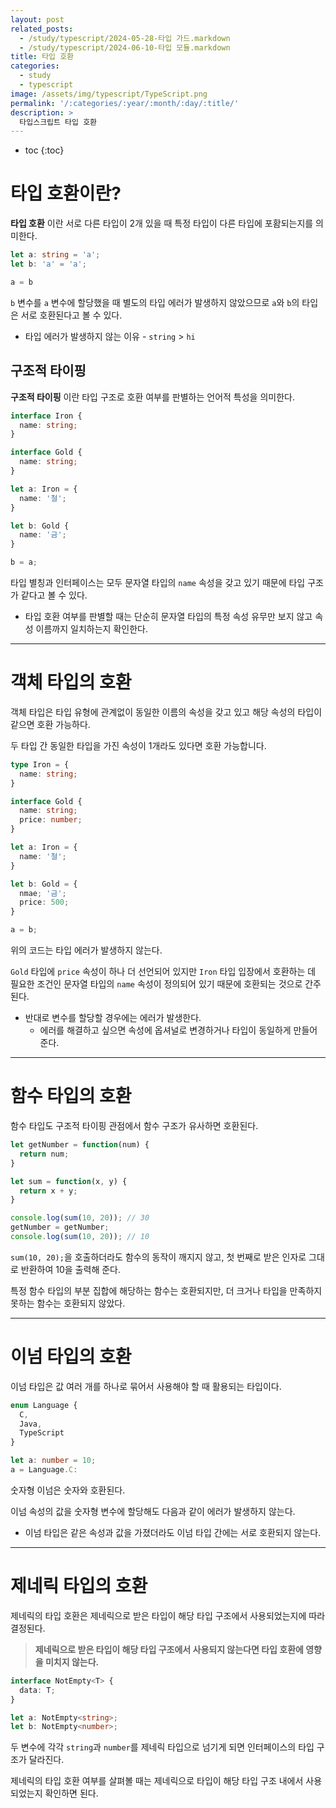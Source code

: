 ```yaml
---
layout: post
related_posts:
  - /study/typescript/2024-05-28-타입 가드.markdown
  - /study/typescript/2024-06-10-타입 모듈.markdown
title: 타입 호환
categories:
  - study
  - typescript
image: /assets/img/typescript/TypeScript.png
permalink: '/:categories/:year/:month/:day/:title/'
description: >
  타입스크립트 타입 호환
---
```


* toc
{:toc}

# 타입 호환이란?

**타입 호환** 이란 서로 다른 타입이 2개 있을 때 특정 타입이 다른 타입에 포홤되는지를 의미한다.

```ts
let a: string = 'a';
let b: 'a' = 'a';

a = b
```

`b` 변수를 `a` 변수에 할당했을 때 별도의 타입 에러가 발생하지 않았으므로 `a`와 `b`의 타입은 서로 호환된다고 볼 수 있다.

- 타입 에러가 발생하지 않는 이유 - `string` > `hi` 

## 구조적 타이핑

**구조적 타이핑** 이란 타입 구조로 호환 여부를 판별하는 언어적 특성을 의미한다.

```ts
interface Iron {
  name: string;
}

interface Gold {
  name: string;
}

let a: Iron = {
  name: '철';
}

let b: Gold {
  name: '금';
}

b = a;
```

타입 별칭과 인터페이스는 모두 문자열 타입의 `name` 속성을 갖고 있기 때문에 타입 구조가 같다고 볼 수 있다. 

- 타입 호환 여부를 판별할 때는 단순히 문자열 타입의 특정 속성 유무만 보지 않고 속성 이름까지 일치하는지 확인한다.

---
# 객체 타입의 호환

객체 타입은 타입 유형에 관계없이 동일한 이름의 속성을 갖고 있고 해당 속성의 타입이 같으면 호환 가능하다.

두 타입 간 동일한 타입을 가진 속성이 1개라도 있다면 호환 가능합니다.

```ts
type Iron = {
  name: string;
}

interface Gold {
  name: string;
  price: number;
}

let a: Iron = {
  name: '철';
}

let b: Gold = {
  nmae; '금';
  price: 500;
}

a = b;
```

위의 코드는 타입 에러가 발생하지 않는다. 

`Gold` 타입에 `price` 속성이 하나 더 선언되어 있지만 `Iron` 타입 입장에서 호환하는 데 필요한 조건인 문자열 타입의 `name` 속성이 정의되어 있기 때문에 호환되는 것으로 간주된다.

- 반대로 변수를 할당할 경우에는 에러가 발생한다.
	- 에러를 해결하고 싶으면 속성에 옵셔널로 변경하거나 타입이 동일하게 만들어준다.

---
# 함수 타입의 호환

함수 타입도 구조적 타이핑 관점에서 함수 구조가 유사하면 호환된다.

```ts
let getNumber = function(num) {
  return num;
}

let sum = function(x, y) {
  return x + y;
}

console.log(sum(10, 20)); // 30
getNumber = getNumber;
console.log(sum(10, 20)); // 10
```

`sum(10, 20);`을 호출하더라도 함수의 동작이 깨지지 않고, 첫 번째로 받은 인자로 그대로 반환하여 10을 출력해 준다.

특정 함수 타입의 부분 집합에 해당하는 함수는 호환되지만, 더 크거나 타입을 만족하지 못하는 함수는 호환되지 않았다.

---
# 이넘 타입의 호환

이넘 타입은 값 여러 개를 하나로 묶어서 사용해야 할 때 활용되는 타입이다.

```ts
enum Language {
  C,
  Java,
  TypeScript
}

let a: number = 10;
a = Language.C:
```

숫자형 이넘은 숫자와 호환된다.

이넘 속성의 값을 숫자형 변수에 할당해도 다음과 같이 에러가 발생하지 않는다.

- 이넘 타입은 같은 속성과 값을 가졌더라도 이넘 타입 간에는 서로 호환되지 않는다.

---
# 제네릭 타입의 호환

제네릭의 타입 호환은 제네릭으로 받은 타입이 해당 타입 구조에서  사용되었는지에 따라 결정된다.

> **제네릭으로 받은 타입이 해당 타입 구조에서 사용되지 않는다면 타입 호환에 영향을 미치지 않는다.**

```ts
interface NotEmpty<T> {
  data: T;
}

let a: NotEmpty<string>;
let b: NotEmpty<number>;
```

두 변수에 각각 `string`과 `number`를 제네릭 타입으로 넘기게 되면 인터페이스의 타입 구조가 달라진다.

제네릭의 타입 호환 여부를 살펴볼 때는 제네릭으로 타입이 해당 타입 구조 내에서 사용되었는지 확인하면 된다. 